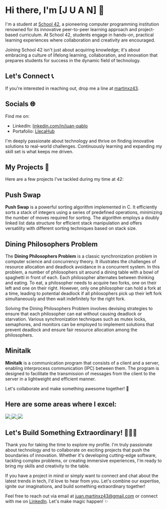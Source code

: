 # Hi there, I'm [J U A N] 👋

I'm a student at <u>[School 42](https://www.42sp.org.br/)</u>, a pioneering computer programming institution renowned for its innovative peer-to-peer learning approach and project-based curriculum. At School 42, students engage in hands-on, practical learning experiences where collaboration and creativity are encouraged.

Joining School 42 isn't just about acquiring knowledge; it's about embracing a culture of lifelong learning, collaboration, and innovation that prepares students for success in the dynamic field of technology.



## Let's Connect 📞

If you're interested in reaching out, drop me a line at [martinxz43](mailto:juan.martinxz43@gmail.com).


## Socials 🌐

Find me on:

- LinkedIn: [linkedin.com/in/juan-pablo](in/juan-pablo-martinez-aldana)
- Portafolio: <u>[LlecaHub](https://martinzx13.github.io/LlecaHub.github.io/)</u>

I'm deeply passionate about technology and thrive on finding innovative solutions to real-world challenges. Continuously learning and expanding my skill set is what keeps me driven.

## My Projects 🚀

Here are a few projects I've tackled during my time at 42:
## Push Swap

**Push Swap** is a powerful sorting algorithm implemented in C. It efficiently sorts a stack of integers using a series of predefined operations, minimizing the number of moves required for sorting. The algorithm employs a doubly linked list data structure for efficient stack manipulation and offers versatility with different sorting techniques based on stack size.

## Dining Philosophers Problem

The **Dining Philosophers Problem** is a classic synchronization problem in computer science and concurrency theory. It illustrates the challenges of resource allocation and deadlock avoidance in a concurrent system. In this problem, a number of philosophers sit around a dining table with a bowl of spaghetti in front of each. Each philosopher alternates between thinking and eating. To eat, a philosopher needs to acquire two forks, one on their left and one on their right. However, only one philosopher can hold a fork at a time, leading to potential deadlock if all philosophers pick up their left fork simultaneously and then wait indefinitely for the right fork.

Solving the Dining Philosophers Problem involves devising strategies to ensure that each philosopher can eat without causing deadlock or starvation. Various synchronization techniques such as mutex locks, semaphores, and monitors can be employed to implement solutions that prevent deadlock and ensure fair resource allocation among the philosophers.

## Minitalk

**Minitalk** is a communication program that consists of a client and a server, enabling interprocess communication (IPC) between them. The program is designed to facilitate the transmission of messages from the client to the server in a lightweight and efficient manner.

Let's collaborate and make something awesome together! 🌟

## Here are some areas where I excel:

<p>
  <a href="https://skillicons.dev">
    <img src="https://skillicons.dev/icons?i=c,sass,unity" />
    <img src="https://skillicons.dev/icons?i=html,css,react" />
    <img src="https://skillicons.dev/icons?i=github,linux,bash"/>
  </a>
</p>

## Let's Build Something Extraordinary! 🌟💡🔥

Thank you for taking the time to explore my profile. I'm truly passionate about technology and to collaborate on exciting projects that push the boundaries of innovation. Whether it's developing cutting-edge software, tackling complex problems, or creating immersive experiences, I'm ready to bring my skills and creativity to the table.

If you have a project in mind or simply want to connect and chat about the latest trends in tech, I'd love to hear from you. Let's combine our expertise, ignite our imaginations, and build something extraordinary together!

Feel free to reach out via email at [juan.martinxz43@gmail.com](mailto:juan.martinxz43@gmail.com) or connect with me on [LinkedIn](https://www.linkedin.com/in/juan-pablo-martinez-aldana). Let's make magic happen! ✨

